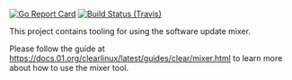 [![Go Report Card](https://goreportcard.com/badge/github.com/clearlinux/mixer-tools)](https://goreportcard.com/report/github.com/clearlinux/mixer-tools)
[![Build Status (Travis)](https://api.travis-ci.org/clearlinux/mixer-tools.svg?branch=master)](https://travis-ci.org/clearlinux/mixer-tools)

This project contains tooling for using the software update mixer.

Please follow the guide at https://docs.01.org/clearlinux/latest/guides/clear/mixer.html to learn more about how to use the mixer tool.
